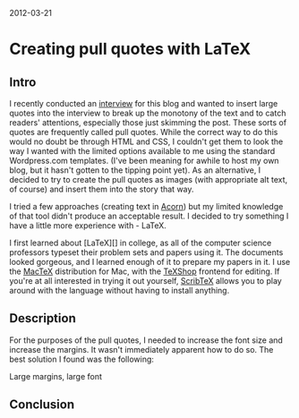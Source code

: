 2012-03-21

# Creating pull quotes with LaTeX

## Intro
I recently conducted an [interview][Interview] for this blog and wanted to insert large quotes into the interview to break up the monotony of the text and to catch readers' attentions, especially those just skimming the post.  These sorts of quotes are frequently called pull quotes.  While the correct way to do this would no doubt be through HTML and CSS, I couldn't get them to look the way I wanted with the limited options available to me using the standard Wordpress.com templates.  (I've been meaning for awhile to host my own blog, but it hasn't gotten to the tipping point yet).  As an alternative, I decided to try to create the pull quotes as images (with appropriate alt text, of course) and insert them into the story that way.

I tried a few approaches (creating text in [Acorn][]) but my limited knowledge of that tool didn't produce an acceptable result.  I decided to try something I have a little more experience with - LaTeX.

I first learned about [LaTeX][] in college, as all of the computer science professors typeset their problem sets and papers using it.  The documents looked gorgeous, and I learned enough of it to prepare my papers in it.  I use the [MacTeX][] distribution for Mac, with the [TeXShop][] frontend for editing.  If you're at all interested in trying it out yourself, [ScribTeX][] allows you to play around with the language without having to install anything.

## Description
For the purposes of the pull quotes, I needed to increase the font size and increase the margins.  It wasn't immediately apparent how to do so.  The best solution I found was the following:




Large margins, large font


## Conclusion


[Interview]:http://developmentality.wordpress.com/2012/03/13/an-interview-with-william-wilson-self-taught-developer-of-fret-tester-and-more/
[TeXShop]:http://pages.uoregon.edu/koch/texshop/
[MacTeX]:http://www.tug.org/mactex/2011/
[ScribTeX]:http://www.scribtex.com/

[Pull Quote File]:https://github.com/I82Much/developmentality-blog-posts/blob/master/Fret_Tester_Pull_Quotes.tex
[Acorn]:http://www.flyingmeat.com/acorn/
[LaTeX wikipedia]:http://en.wikipedia.org/wiki/LaTeX